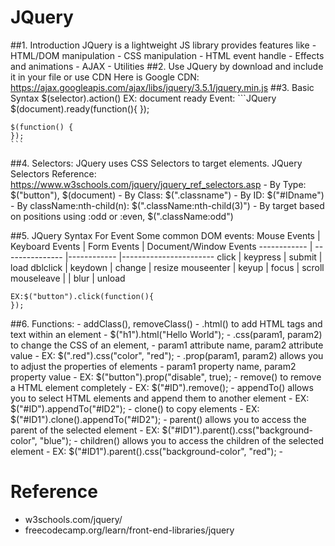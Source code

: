 # JQuery 
##1. Introduction
    JQuery is a lightweight JS library provides features like
        - HTML/DOM manipulation
        - CSS manipulation
        - HTML event handle
        - Effects and animations
        - AJAX
        - Utilities
##2. Use JQuery by download and include it in your file or use CDN
    Here is Google CDN: https://ajax.googleapis.com/ajax/libs/jquery/3.5.1/jquery.min.js
##3. Basic Syntax 
    $(selector).action()
    EX: document ready Event:
    ```JQuery
    $(document).ready(function(){
    });

    $(function() {
    });
    ```
##4. Selectors: 
    JQuery uses CSS Selectors to target elements.
    JQuery Selectors Reference:
    https://www.w3schools.com/jquery/jquery_ref_selectors.asp
    - By Type: $("button"), $(document)
    - By Class: $(".classname")
    - By ID: $("#IDname")
    - By className:nth-child(n): $(".className:nth-child(3)")
    - By target based on positions using :odd or :even, $(".className:odd")

##5. JQuery Syntax For Event
    Some common DOM events:
    Mouse Events | Keyboard Events | Form Events | Document/Window Events
    ------------ | --------------- |------------ |----------------------- 
    click        | keypress        | submit      | load
    dblclick     | keydown         | change      | resize
    mouseenter   | keyup           | focus       | scroll
    mouseleave   |                 | blur        | unload
    
    EX:$("button").click(function(){
    });

##6. Functions:
    - addClass(), removeClass()
    - .html() to add HTML tags and text within an element
        - $("h1").html("Hello World");
    - .css(param1, param2) to change the CSS of an element, 
        - param1 attribute name, param2 attribute value
        - EX: $(".red").css("color", "red");
    - .prop(param1, param2) allows you to adjust the properties of elements
        - param1 property name, param2 property value
        - EX: $("button").prop("disable", true);
    - remove() to remove a HTML element completely
        - EX: $("#ID").remove();
    - appendTo() allows you to select HTML elements and append them to another element
        - EX: $("#ID").appendTo("#ID2");
    - clone() to copy elements
        - EX: $("#ID1").clone().appendTo("#ID2");
    - parent() allows you to access the parent of the selected element
        - EX: $("#ID1").parent().css("background-color", "blue");
    - children() allows you to access the children of the selected element
        - EX: $("#ID1").parent().css("background-color", "red");
    - 



# Reference
- w3schools.com/jquery/
- freecodecamp.org/learn/front-end-libraries/jquery
